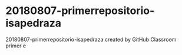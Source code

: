 # 20180807-primerrepositorio-isapedraza
20180807-primerrepositorio-isapedraza created by GitHub Classroom
primer e
